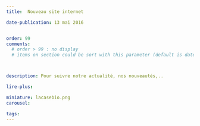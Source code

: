 ```yaml
---
title:  Nouveau site internet

date-publication: 13 mai 2016


order: 99
comments:
  # order > 99 : no display
  # items on section could be sort with this parameter (default is date)



description: Pour suivre notre actualité, nos nouveautés,..

lire-plus:

miniature: lacasebio.png
carousel: 

tags: 
---
```


<!--fin-excerpt-->
<!-- ******************************** -->
<!-- **** début contenu détaillé **** -->


<!-- **** fin contenu détaillé **** -->
<!-- ****************************** -->



